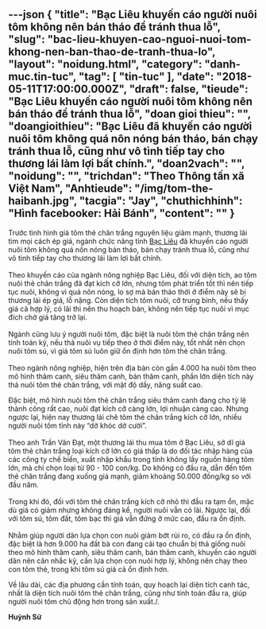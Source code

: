 ---json
{
    "title": "Bạc Liêu khuyến cáo người nuôi tôm không nên bán tháo để tránh thua lỗ",
    "slug": "bac-lieu-khuyen-cao-nguoi-nuoi-tom-khong-nen-ban-thao-de-tranh-thua-lo",
    "layout": "noidung.html",
    "category": "danh-muc.tin-tuc",
    "tag": [
        "tin-tuc"
    ],
    "date": "2018-05-11T17:00:00.000Z",
    "draft": false,
    "tieude": "Bạc Liêu khuyến cáo người nuôi tôm không nên bán tháo để tránh thua lỗ",
    "doan gioi thieu": "",
    "doangioithieu": "Bạc Liêu đã khuyến cáo người nuôi tôm không quá nôn nóng bán tháo, bán chạy tránh thua lỗ, cũng như vô tình tiếp tay cho thương lái làm lợi bất chính.",
    "doan2vach": "",
    "noidung": "",
    "trichdan": "Theo Thông tấn xã Việt Nam",
    "Anhtieude": "/img/tom-the-haibanh.jpg",
    "tacgia": "Jay",
    "chuthichhinh": "Hình facebooker: Hải Bánh",
    "__content__": ""
}
---
<p><span style="font-size:14px">Trước t&igrave;nh h&igrave;nh gi&aacute; t&ocirc;m thẻ ch&acirc;n trắng nguy&ecirc;n liệu giảm mạnh, thương l&aacute;i t&igrave;m mọi c&aacute;ch &eacute;p gi&aacute;, ng&agrave;nh chức năng tỉnh&nbsp;<a href="http://bnews.vn/tag/bac-lieu/83689/1.html" target="_blank">Bạc Li&ecirc;u</a>&nbsp;đ&atilde; khuyến c&aacute;o người nu&ocirc;i t&ocirc;m kh&ocirc;ng qu&aacute; n&ocirc;n n&oacute;ng b&aacute;n th&aacute;o, b&aacute;n chạy tr&aacute;nh thua lỗ, cũng như v&ocirc; t&igrave;nh tiếp tay cho thương l&aacute;i l&agrave;m lợi bất ch&iacute;nh.&nbsp;<br />
<br />
Theo khuyến c&aacute;o của ng&agrave;nh n&ocirc;ng nghiệp Bạc Li&ecirc;u, đối với diện t&iacute;ch, ao t&ocirc;m nu&ocirc;i thẻ ch&acirc;n trắng đ&atilde; đạt k&iacute;ch cỡ lớn, nhưng t&ocirc;m ph&aacute;t triển tốt th&igrave; n&ecirc;n tiếp tục nu&ocirc;i, kh&ocirc;ng v&igrave; qu&aacute; n&ocirc;n n&oacute;ng, lo sợ m&agrave; b&aacute;n th&aacute;o thời ở điểm n&agrave;y sẽ bị thương l&aacute;i &eacute;p gi&aacute;, lỗ nặng. C&ograve;n diện t&iacute;ch t&ocirc;m nu&ocirc;i, cỡ trung b&igrave;nh, nếu thấy gi&aacute; cả hợp l&yacute;, c&oacute; l&atilde;i th&igrave; n&ecirc;n thu hoạch b&aacute;n, kh&ocirc;ng n&ecirc;n tiếp tục nu&ocirc;i v&igrave; mục đ&iacute;ch chờ gi&aacute; tăng trở lại.&nbsp;<br />
<br />
Ng&agrave;nh cũng lưu &yacute; người nu&ocirc;i t&ocirc;m, đặc biệt l&agrave; nu&ocirc;i t&ocirc;m thẻ ch&acirc;n trắng n&ecirc;n t&iacute;nh to&aacute;n kỹ, nếu thả nu&ocirc;i vụ tiếp theo ở thời điểm n&agrave;y, tốt nhất n&ecirc;n chọn nu&ocirc;i t&ocirc;m s&uacute;, v&igrave; gi&aacute; t&ocirc;m s&uacute; lu&ocirc;n giữ ổn định hơn t&ocirc;m thẻ ch&acirc;n trắng.&nbsp;<br />
<br />
Theo ng&agrave;nh n&ocirc;ng nghiệp, hiện tr&ecirc;n địa b&agrave;n c&ograve;n gần 4.000 ha nu&ocirc;i t&ocirc;m theo m&ocirc; h&igrave;nh th&acirc;m canh, si&ecirc;u th&acirc;m canh, b&aacute;n th&acirc;m canh, phần lớn diện t&iacute;ch n&agrave;y thả nu&ocirc;i t&ocirc;m thẻ ch&acirc;n trắng, với mật độ dầy, năng suất cao.</span></p>

<p><span style="font-size:14px">Đặc biệt, m&ocirc; h&igrave;nh nu&ocirc;i t&ocirc;m thẻ ch&acirc;n trắng si&ecirc;u th&acirc;m canh đang cho tỷ lệ th&agrave;nh c&ocirc;ng rất cao, nu&ocirc;i đạt k&iacute;ch cỡ c&agrave;ng lớn, lợi nhuận c&agrave;ng cao. Nhưng ngược lại, hiện nay thương l&aacute;i ch&ecirc; t&ocirc;m thẻ ch&acirc;n trắng k&iacute;ch cỡ lớn, nhiều người nu&ocirc;i t&ocirc;m tỉnh n&agrave;y &ldquo;dở kh&oacute;c dở cười&rdquo;.&nbsp;<br />
<br />
Theo anh Trần Văn Đạt, một thương l&aacute;i thu mua t&ocirc;m ở Bạc Li&ecirc;u, sở dĩ gi&aacute; t&ocirc;m thẻ ch&acirc;n trắng loại k&iacute;ch cỡ lớn c&oacute; gi&aacute; thấp l&agrave; do đối t&aacute;c nhập h&agrave;ng của c&aacute;c c&ocirc;ng ty chế biến, xuất nhập khẩu trong tỉnh kh&ocirc;ng lấy nguồn h&agrave;ng t&ocirc;m lớn, m&agrave; chỉ chọn loại từ 90 - 100 con/kg. Do kh&ocirc;ng c&oacute; đầu ra, dẫn đến t&ocirc;m thẻ ch&acirc;n trắng đang xuống gi&aacute; mạnh, giảm khoảng 50.000 đồng/kg so với đầu năm.&nbsp;<br />
<br />
Trong khi đ&oacute;, đối với t&ocirc;m thẻ ch&acirc;n trắng k&iacute;ch cỡ nhỏ th&igrave; đầu ra tạm ổn, mặc d&ugrave; gi&aacute; c&oacute; giảm nhưng kh&ocirc;ng đ&aacute;ng kể, người nu&ocirc;i vẫn c&oacute; l&atilde;i. Ngược lại, đối với t&ocirc;m s&uacute;, t&ocirc;m đất, t&ocirc;m bạc th&igrave; gi&aacute; vẫn đứng ở mức cao, đầu ra ổn định.&nbsp;<br />
<br />
Nhằm gi&uacute;p người d&acirc;n lựa chọn con nu&ocirc;i giảm bớt rủi ro, c&oacute; đầu ra ổn định, đặc biệt l&agrave; hơn 9.000 ha đất b&agrave; con đang cải tạo chuẩn bị thả giống nu&ocirc;i theo m&ocirc; h&igrave;nh th&acirc;m canh, si&ecirc;u th&acirc;m canh, b&aacute;n th&acirc;m canh, khuyến c&aacute;o người d&acirc;n n&ecirc;n c&acirc;n nhắc kỹ, cần lựa chọn con nu&ocirc;i hợp l&yacute;, kh&ocirc;ng n&ecirc;n chạy theo con t&ocirc;m thẻ, trong khi t&ocirc;m s&uacute; gi&aacute; cả ổn định hơn.</span></p>

<p><span style="font-size:14px">Về l&acirc;u d&agrave;i, c&aacute;c địa phương cần t&iacute;nh to&aacute;n, quy hoạch lại diện t&iacute;ch canh t&aacute;c, nhất l&agrave; diện t&iacute;ch nu&ocirc;i t&ocirc;m thẻ ch&acirc;n trắng, cũng như t&iacute;nh to&aacute;n đầu ra, gi&uacute;p người nu&ocirc;i t&ocirc;m chủ động hơn trong sản xuất./.&nbsp;</span></p>

<p><span style="font-size:14px"><strong>Huỳnh Sử</strong></span></p>
